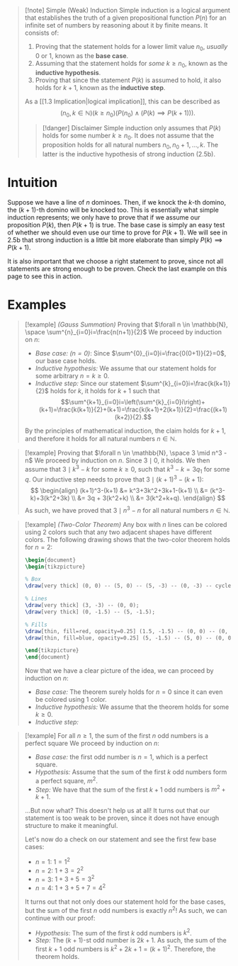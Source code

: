 >[!note] Simple (Weak) Induction
>Simple induction is a logical argument that establishes the truth of a given propositional function $P(n)$ for an infinite set of numbers by reasoning about it by finite means. It consists of: 
>1. Proving that the statement holds for a lower limit value $n_0$, *usually* 0 or 1, known as the **base case**.
>2. Assuming that the statement holds for *some* $k \geq n_0$, known as the **inductive hypothesis**.
>3. Proving that since the statement $P(k)$ is assumed to hold, it also holds for $k+1$, known as the **inductive step**.
>
>As a [[1.3 Implication|logical implication]], this can be described as
>$$(n_0, k \in \mathbb{N})(k \geq n_0)(P(n_0) \land (P(k) \implies P(k+1))).$$
>>[!danger] Disclaimer
>>Simple induction only assumes that $P(k)$ holds for some number $k \geq n_0$. It does not assume that the proposition holds for all natural numbers $n_0, n_0 + 1, \ldots, k$. The latter is the inductive hypothesis of strong induction (2.5b).
# Intuition
Suppose we have a line of $n$ dominoes. Then, if we knock the $k$-th domino, the $(k+1)$-th domino will be knocked too. This is essentially what simple induction represents; we only have to prove that if we assume our proposition $P(k)$, then $P(k+1)$ is true. The base case is simply an easy test of whether we should even use our time to prove for $P(k+1)$. We will see in 2.5b that strong induction is a little bit more elaborate than simply $P(k) \implies P(k+1)$.

It is also important that we choose a right statement to prove, since not all statements are strong enough to be proven. Check the last example on this page to see this in action.
# Examples
>[!example] *(Gauss Summation)* Proving that $\forall n \in \mathbb{N}, \space \sum^{n}_{i=0}i=\frac{n(n+1)}{2}$
>We proceed by induction on $n$:
>- *Base case: $(n=0)$*: Since $\sum^{0}_{i=0}i=\frac{0(0+1)}{2}=0$, our base case holds.
>- *Inductive hypothesis:* We assume that our statement holds for some arbitrary $n=k \geq 0$.
>- *Inductive step:* Since our statement $\sum^{k}_{i=0}i=\frac{k(k+1)}{2}$ holds for $k$, it holds for $k+1$ such that 
>$$\sum^{k+1}_{i=0}i=\left(\sum^{k}_{i=0}i\right)+(k+1)=\frac{k(k+1)}{2}+(k+1)=\frac{k(k+1)+2(k+1)}{2}=\frac{(k+1)(k+2)}{2}.$$
>
>By the principles of mathematical induction, the claim holds for $k+1$, and therefore it holds for all natural numbers $n \in \mathbb{N}$.

>[!example] Proving that $\forall n \in \mathbb{N}, \space 3 \mid n^3 - n$
>We proceed by induction on $n$. Since $3 \mid 0$, it holds. We then assume that $3 \mid k^3 - k$ for some $k \geq 0$, such that $k^3 - k = 3q_1$ for some $q$. Our inductive step needs to prove that $3 \mid (k+1)^3-(k+1)$:
>$$
>\begin{align}
>(k+1)^3-(k+1) &= k^3+3k^2+3k+1-(k+1) \\
>&= (k^3-k)+3(k^2+3k) \\
>&= 3q + 3(k^2+k) \\
>&= 3(k^2+k+q).
>\end{align}
>$$
>As such, we have proved that $3 \mid n^3 - n$ for all natural numbers $n \in \mathbb{N}$.

>[!example] *(Two-Color Theorem)* Any box with $n$ lines can be colored using 2 colors such that any two adjacent shapes have different colors.
>The following drawing shows that the two-color theorem holds for $n=2$:
>```tikz
>\begin{document}
>\begin{tikzpicture}
>
>% Box
>\draw[very thick] (0, 0) -- (5, 0) -- (5, -3) -- (0, -3) -- cycle;
>
>% Lines
>\draw[very thick] (3, -3) -- (0, 0);
>\draw[very thick] (0, -1.5) -- (5, -1.5);
>
>% Fills
>\draw[thin, fill=red, opacity=0.25] (1.5, -1.5) -- (0, 0) -- (0, -1.5) -- (5, -1.5) -- (5, -3) -- (3, -3) -- cycle;
>\draw[thin, fill=blue, opacity=0.25] (5, -1.5) -- (5, 0) -- (0, 0) -- (3, -3) -- (0, -3) -- (0, -1.5) -- cycle;
>
>\end{tikzpicture}
>\end{document}
>```
>Now that we have a clear picture of the idea, we can proceed by induction on $n$:
>- *Base case:* The theorem surely holds for $n=0$ since it can even be colored using 1 color.
>- *Inductive hypothesis:* We assume that the theorem holds for some $k \geq 0$.
>- *Inductive step:*

>[!example] For all $n \geq 1$, the sum of the first $n$ odd numbers is a perfect square
>We proceed by induction on $n$:
>- *Base case:* the first odd number is $n=1$, which is a perfect square.
>- *Hypothesis:* Assume that the sum of the first $k$ odd numbers form a perfect square, $m^2$.
>- *Step:* We have that the sum of the first $k+1$ odd numbers is $m^2+k+1$.
>
>...But now what? This doesn't help us at all! It turns out that our statement is too weak to be proven, since it does not have enough structure to make it meaningful.
>
>Let's now do a check on our statement and see the first few base cases:
>- $n=1$: $1=1^2$
>- $n=2$: $1+3=2^2$
>- $n=3$: $1+3+5=3^2$
>- $n=4$: $1+3+5+7=4^2$
>
>It turns out that not only does our statement hold for the base cases, but the sum of the first $n$ odd numbers is exactly $n^2$! As such, we can continue with our proof:
>- *Hypothesis*: The sum of the first $k$ odd numbers is $k^2$.
>- *Step:* The $(k+1)$-st odd number is $2k+1$. As such, the sum of the first $k+1$ odd numbers is $k^2+2k+1=(k+1)^2$. Therefore, the theorem holds.

